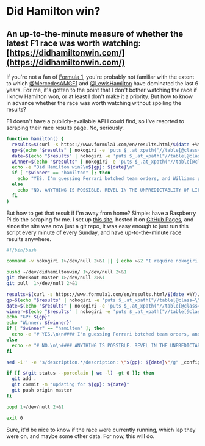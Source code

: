 # Did Hamilton win?

## An up-to-the-minute measure of whether the latest F1 race was worth watching: [https://didhamiltonwin.com/](https://didhamiltonwin.com/)

If you're not a fan of [Formula 1](https://formula1.com), you're probably not familiar with the extent to which [@MercedesAMGF1](https://twitter.com/MercedesAMGF1) and [@LewisHamilton](https://twitter.com/lewishamilton) have dominated the last 6 years. For me, it's gotten to the point that I don't bother watching the race if I know Hamilton won, or at least I don't make it a priority. But how to know in advance whether the race was worth watching without spoiling the results?

F1 doesn't have a publicly-available API I could find, so I've resorted to scraping their race results page. No, seriously.

```bash
function hamilton() {
  results=$(curl -s https://www.formula1.com/en/results.html/$(date +%Y)/races.html)
  gp=$(echo "$results" | nokogiri -e 'puts $_.at_xpath("//table[@class=\"resultsarchive-table\"]/tbody/tr[last()]/td[2]/a").text.strip' 2>/dev/null)
  date=$(echo "$results" | nokogiri -e 'puts $_.at_xpath("//table[@class=\"resultsarchive-table\"]/tbody/tr[last()]/td[3]").text' 2>/dev/null)
  winner=$(echo "$results" | nokogiri -e 'puts $_.at_xpath("//table[@class=\"resultsarchive-table\"]/tbody/tr[last()]/td[4]/span[2]").text' 2>/dev/null | tr 'A-Z' 'a-z')
  echo -e "Did Hamilton win?\n${gp}: ${date}\n"
  if [ "$winner" == "hamilton" ]; then
    echo "YES. I'm guessing Ferrari botched team orders, and Williams probably came last."
  else
    echo "NO. ANYTHING IS POSSIBLE. REVEL IN THE UNPREDICTABLITY OF LIFE."
  fi
}
```

But how to get that result if I'm away from home? Simple: have a Raspberry Pi do the scraping for me. I set up [this site](https://didhamiltonwin.com/), hosted it on [GitHub Pages](https://pages.github.com/), and since the site was now just a git repo, it was easy enough to just run this script every minute of every Sunday, and have up-to-the-minute race results anywhere.

```bash
#!/bin/bash

command -v nokogiri 1>/dev/null 2>&1 || { echo >&2 "I require nokogiri but it's not installed. apt install ruby-nokogiri"; exit 1; }

pushd ~/dev/didhamiltonwin/ 1>/dev/null 2>&1
git checkout master 1>/dev/null 2>&1
git pull  1>/dev/null 2>&1

results=$(curl -s https://www.formula1.com/en/results.html/$(date +%Y)/races.html)
gp=$(echo "$results" | nokogiri -e 'puts $_.at_xpath("//table[@class=\"resultsarchive-table\"]/tbody/tr[last()]/td[2]/a").text.strip' 2>/dev/null)
date=$(echo "$results" | nokogiri -e 'puts $_.at_xpath("//table[@class=\"resultsarchive-table\"]/tbody/tr[last()]/td[3]").text' 2>/dev/null)
winner=$(echo "$results" | nokogiri -e 'puts $_.at_xpath("//table[@class=\"resultsarchive-table\"]/tbody/tr[last()]/td[4]/span[2]").text' 2>/dev/null | tr 'A-Z' 'a-z')
echo "GP: ${gp}"
echo "Winner: ${winner}"
if [ "$winner" == "hamilton" ]; then
  echo -e "# YES.\n\n#### I'm guessing Ferrari botched team orders, and Williams probably came last." >index.md
else
  echo -e "# NO.\n\n#### ANYTHING IS POSSIBLE. REVEL IN THE UNPREDICTABLITY OF LIFE." >index.md
fi

sed -i'' -e "s/description.*/description: \"${gp}: ${date}\"/g" _config.yml

if [[ $(git status --porcelain | wc -l) -gt 0 ]]; then
  git add .
  git commit -m "updating for ${gp}: ${date}"
  git push origin master
fi

popd 1>/dev/null 2>&1

exit 0
```

Sure, it'd be nice to know if the race were currently running, which lap they were on, and maybe some other data. For now, this will do.

